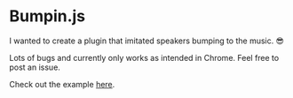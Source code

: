 # Bumpin.js

I wanted to create a plugin that imitated speakers bumping to the music. :sunglasses:

Lots of bugs and currently only works as intended in Chrome. Feel free to post an issue. 

Check out the example <a href="http://codepen.io/youfoundron/full/ZGZLOL" target="_blank">here</a>.
